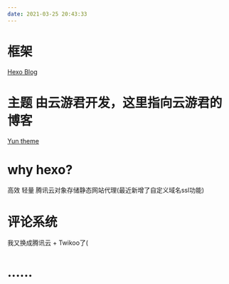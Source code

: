 ```yaml
---
date: 2021-03-25 20:43:33
---
```

# 框架  
[Hexo Blog](https://hexo.io/zh-cn/)
# 主题 由云游君开发，这里指向云游君的博客  
[Yun theme](https://www.yunyoujun.cn/)
# why hexo?  
高效 轻量 腾讯云对象存储静态网站代理(最近新增了自定义域名ssl功能)  
# 评论系统  
我又换成腾讯云 + Twikoo了(
# ......
